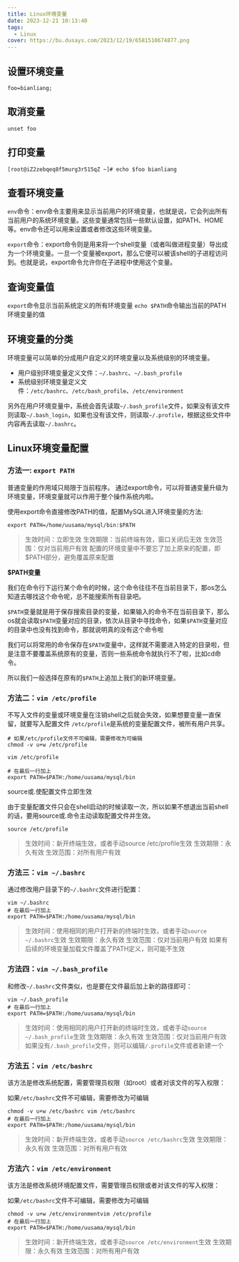 ```yaml
---
title: Linux环境变量
date: 2023-12-21 10:13:40
tags:
  - Linux
cover: https://bu.dusays.com/2023/12/19/6581510674877.png
---
```


## 设置环境变量

```shell
foo=bianliang;
```

## 取消变量

```shell
unset foo
```

## 打印变量

```shell
[root@iZ2zebqeq8f5murg3r515qZ ~]# echo $foo bianliang
```

## 查看环境变量

`env`命令：env命令主要用来显示当前用户的环境变量，也就是说，它会列出所有当前用户的系统环境变量。这些变量通常包括一些默认设置，如PATH、HOME等。env命令还可以用来设置或者修改这些环境变量。

`export`命令：export命令则是用来将一个shell变量（或者叫做进程变量）导出成为一个环境变量。一旦一个变量被export，那么它便可以被该shell的子进程访问到。也就是说，export命令允许你在子进程中使用这个变量。


## 查询变量值

`export`命令显示当前系统定义的所有环境变量
`echo $PATH`命令输出当前的PATH环境变量的值

## 环境变量的分类

环境变量可以简单的分成用户自定义的环境变量以及系统级别的环境变量。

- 用户级别环境变量定义文件：`~/.bashrc`、`~/.bash_profile`
- 系统级别环境变量定义文件：`/etc/bashrc`、`/etc/bash_profile`、`/etc/environment`
  
另外在用户环境变量中，系统会首先读取`~/.bash_profile`文件，如果没有该文件则读取`~/.bash_login`，如果也没有该文件，则读取`~/.profile`，根据这些文件中内容再去读取`~/.bashrc`。

## Linux环境变量配置

### 方法一: `export PATH`

普通变量的作用域只局限于当前程序。
通过export命令，可以将普通变量升级为环境变量，环境变量就可以作用于整个操作系统内啦。

使用export命令直接修改PATH的值，配置MySQL进入环境变量的方法:

```shell
export PATH=/home/uusama/mysql/bin:$PATH
```
 
>生效时间：立即生效
生效期限：当前终端有效，窗口关闭后无效
生效范围：仅对当前用户有效
配置的环境变量中不要忘了加上原来的配置，即$PATH部分，避免覆盖原来配置

**$PATH变量**

我们在命令行下运行某个命令的时候，这个命令往往不在当前目录下，那os怎么知道去哪找这个命令呢，总不能搜索所有目录吧。

`$PATH`变量就是用于保存搜索目录的变量，如果输入的命令不在当前目录下，那么os就会读取`$PATH`变量对应的目录，依次从目录中寻找命令，如果`$PATH`变量对应的目录中也没有找到命令，那就说明真的没有这个命令啦

我们可以将常用的命令保存在`$PATH`变量中，这样就不需要进入特定的目录啦，但是注意不要覆盖系统原有的变量，否则一些系统命令就执行不了啦，比如cd命令。

所以我们一般选择在原有的`$PATH`上追加上我们的新环境变量。

### 方法二：`vim /etc/profile`

不写入文件的变量或环境变量在注销shell之后就会失效，如果想要变量一直保留，就要写入配置文件
`/etc/profile`是系统的变量配置文件，被所有用户共享。

```shell
# 如果/etc/profile文件不可编辑，需要修改为可编辑
chmod -v u+w /etc/profile

vim /etc/profile

# 在最后一行加上
export PATH=$PATH:/home/uusama/mysql/bin

```

source或.使配置文件立即生效

由于变量配置文件只会在shell启动的时候读取一次，所以如果不想退出当前shell的话，要用source或.命令主动读取配置文件并生效。

```shell
source /etc/profile
```

> 生效时间：新开终端生效，或者手动source /etc/profile生效
生效期限：永久有效
生效范围：对所有用户有效

### 方法三：`vim ~/.bashrc`

通过修改用户目录下的`~/.bashrc`文件进行配置：

```shell
vim ~/.bashrc
# 在最后一行加上
export PATH=$PATH:/home/uusama/mysql/bin
```

>生效时间：使用相同的用户打开新的终端时生效，或者手动`source ~/.bashrc`生效
生效期限：永久有效
生效范围：仅对当前用户有效
如果有后续的环境变量加载文件覆盖了PATH定义，则可能不生效

### 方法四：`vim ~/.bash_profile`

和修改`~/.bashrc`文件类似，也是要在文件最后加上新的路径即可：

```shell
vim ~/.bash_profile
# 在最后一行加上
export PATH=$PATH:/home/uusama/mysql/bin
```

>生效时间：使用相同的用户打开新的终端时生效，或者手动`source ~/.bash_profile`生效
生效期限：永久有效
生效范围：仅对当前用户有效
如果没有`/.bash_profile`文件，则可以编辑`/.profile`文件或者新建一个

### 方法五：`vim /etc/bashrc`

该方法是修改系统配置，需要管理员权限（如root）或者对该文件的写入权限：

如果`/etc/bashrc`文件不可编辑，需要修改为可编辑

```shell
chmod -v u+w /etc/bashrc vim /etc/bashrc
# 在最后一行加上
export PATH=$PATH:/home/uusama/mysql/bin
```

>生效时间：新开终端生效，或者手动`source /etc/bashrc`生效
生效期限：永久有效
生效范围：对所有用户有效

### 方法六：`vim /etc/environment`

该方法是修改系统环境配置文件，需要管理员权限或者对该文件的写入权限：

如果`/etc/bashrc`文件不可编辑，需要修改为可编辑

```shell
chmod -v u+w /etc/environmentvim /etc/profile
# 在最后一行加上
export PATH=$PATH:/home/uusama/mysql/bin
```

>生效时间：新开终端生效，或者手动`source /etc/environment`生效
生效期限：永久有效
生效范围：对所有用户有效